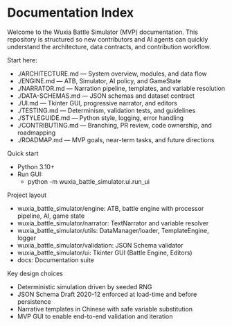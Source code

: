 # Documentation Index

Welcome to the Wuxia Battle Simulator (MVP) documentation. This repository is structured so new contributors and AI agents can quickly understand the architecture, data contracts, and contribution workflow.

Start here:
- ./ARCHITECTURE.md — System overview, modules, and data flow
- ./ENGINE.md — ATB, Simulator, AI policy, and GameState
- ./NARRATOR.md — Narration pipeline, templates, and variable resolution
- ./DATA-SCHEMAS.md — JSON schemas and dataset contract
- ./UI.md — Tkinter GUI, progressive narrator, and editors
- ./TESTING.md — Determinism, validation tests, and guidelines
- ./STYLEGUIDE.md — Python style, logging, error handling
- ./CONTRIBUTING.md — Branching, PR review, code ownership, and roadmapping
- ./ROADMAP.md — MVP goals, near-term tasks, and future directions

Quick start
- Python 3.10+
- Run GUI:
  - python -m wuxia_battle_simulator.ui.run_ui

Project layout
- wuxia_battle_simulator/engine: ATB, battle engine with processor pipeline, AI, game state
- wuxia_battle_simulator/narrator: TextNarrator and variable resolver
- wuxia_battle_simulator/utils: DataManager/loader, TemplateEngine, logger
- wuxia_battle_simulator/validation: JSON Schema validator
- wuxia_battle_simulator/ui: Tkinter GUI (Battle Engine, Editors)
- docs: Documentation suite

Key design choices
- Deterministic simulation driven by seeded RNG
- JSON Schema Draft 2020-12 enforced at load-time and before persistence
- Narrative templates in Chinese with safe variable substitution
- MVP GUI to enable end-to-end validation and iteration